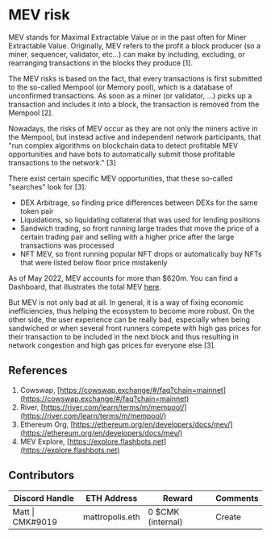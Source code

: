 # MEV risk

MEV stands for Maximal Extractable Value or in the past often for Miner Extractable Value. Originally, MEV refers to the profit a block producer (so a miner, sequencer, validator, etc...) can make by including, excluding, or rearranging transactions in the blocks they produce \[1].

The MEV risks is based on the fact, that every transactions is first submitted to the so-called Mempool (or Memory pool), which is a database of unconfirmed transactions. As soon as a miner (or validator, ...) picks up a transaction and includes it into a block, the transaction is removed from the Mempool \[2].

Nowadays, the risks of MEV occur as they are not only the miners active in the Mempool, but instead active and independent network participants, that "run complex algorithms on blockchain data to detect profitable MEV opportunities and have bots to automatically submit those profitable transactions to the network." \[3]

There exist certain specific MEV opportunities, that these so-called "searches" look for \[3]:

* DEX Arbitrage, so finding price differences between DEXs for the same token pair
* Liquidations, so liquidating collateral that was used for lending positions
* Sandwich trading, so front running large trades that move the price of a certain trading pair and selling with a higher price after the large transactions was processed
* NFT MEV, so front running popular NFT drops or automatically buy NFTs that were listed below floor price mistakenly

As of May 2022, MEV accounts for more than $620m. You can find a Dashboard, that illustrates the total MEV [here](https://explore.flashbots.net).

But MEV is not only bad at all. In general, it is a way of fixing economic inefficiencies, thus helping the ecosystem to become more robust. On the other side, the user experience can be really bad, especially when being sandwiched or when several front runners compete with high gas prices for their transaction to be included in the next block and thus resulting in network congestion and high gas prices for everyone else \[3].

## &#x20;References

1. Cowswap, [https://cowswap.exchange/#/faq?chain=mainnet](https://cowswap.exchange/#/faq?chain=mainnet)
2. River, [https://river.com/learn/terms/m/mempool/](https://river.com/learn/terms/m/mempool/)
3. Ethereum Org, [https://ethereum.org/en/developers/docs/mev/](https://ethereum.org/en/developers/docs/mev/)
4. MEV Explore, [https://explore.flashbots.net](https://explore.flashbots.net)

## Contributors

| Discord Handle   | ETH Address     | Reward            | Comments |
| ---------------- | --------------- | ----------------- | -------- |
| Matt \| CMK#9019 | mattropolis.eth | 0 $CMK (internal) | Create   |
